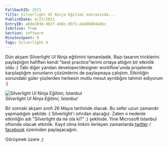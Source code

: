 ```yaml
---
FallbackID: 2571
Title: Silverlight UI Ninja Eğitimi sonrasında...
PublishDate: 4/27/2011
EntryID: a0de2036-d62f-4d8c-85f1-ebd868044dbc
IsActive: True
Section: software
MinutesSpent: 0
Tags: Silverlight 4
---
```

Dün akşam Silverlight UI Ninja eğitimini tamamladık. Bazı tasarım
tricklerini paylaştığım hafiften kendi "best practice"lerimi ortaya
attığım bir etkinlik oldu :) Tabi diğer yandan developer/designer
workflow'unda projelerde karşılaştığım sorunların çözümlerini de
paylaşmaya çalıştım. Etkinliğin sonundaki güler yüzlerden herkesin mutlu
mesut ayrıldığını tahmin ediyorum :)

![Silverlight UI Ninja Eğitimi,
Istanbul](http://cdn.daron.yondem.com/assets/2571/27042011_1.jpg)\
*Silverlight UI Ninja Eğitimi, Istanbul*

Bir sonraki akşam sınıfı 26 Mayıs tarihinde olacak. Bu sefer uzun
zamandır yapmadığım şekilde :) Silverlight'ı sıfırdan alacağız. Zaten o
nedenle etkinliğin adı "Silverlight da ne ola ki?" :) şeklinde. Yine
Microsoft Istanbul ofisinde olacak etkinlik. Kayıt olma linkini
ilerleyen zamanlarda [twitter](http://www.twitter.com/daronyondem) /
[facebook](http://www.facebook.com/daronyondemtr) üzerinden
paylaşacağım.

Görüşmek üzere ;)


